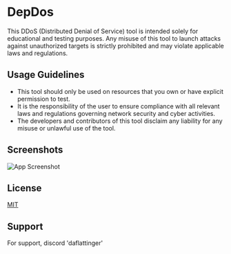 
# DepDos

This DDoS (Distributed Denial of Service) tool is intended solely for educational and testing purposes. Any misuse of this tool to launch attacks against unauthorized targets is strictly prohibited and may violate applicable laws and regulations.


## Usage Guidelines

- This tool should only be used on resources that you own or have explicit permission to test.
- It is the responsibility of the user to ensure compliance with all relevant laws and regulations governing network security and cyber activities.
- The developers and contributors of this tool disclaim any liability for any misuse or unlawful use of the tool.


## Screenshots

![App Screenshot](https://i.postimg.cc/wTTDw17F/ddos.png)


## License

[MIT](https://choosealicense.com/licenses/mit/)


## Support

For support, discord 'daflattinger'

